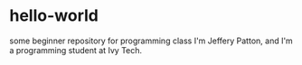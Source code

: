 # hello-world
some beginner repository for programming class
I'm Jeffery Patton, and I'm a programming student at Ivy Tech.
